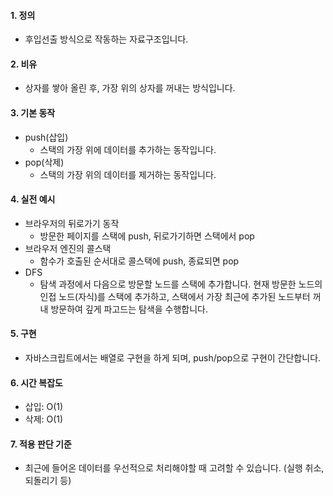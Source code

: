 #### 1. 정의
- 후입선출 방식으로 작동하는 자료구조입니다.

#### 2. 비유
- 상자를 쌓아 올린 후, 가장 위의 상자를 꺼내는 방식입니다.

#### 3. 기본 동작
- push(삽입)
  - 스택의 가장 위에 데이터를 추가하는 동작입니다.
- pop(삭제)
  - 스택의 가장 위의 데이터를 제거하는 동작입니다.

#### 4. 실전 예시
- 브라우저의 뒤로가기 동작
  - 방문한 페이지를 스택에 push, 뒤로가기하면 스택에서 pop
- 브라우저 엔진의 콜스택
  - 함수가 호출된 순서대로 콜스택에 push, 종료되면 pop
- DFS
  - 탐색 과정에서 다음으로 방문할 노드를 스택에 추가합니다. 현재 방문한 노드의 인접 노드(자식)를 스택에 추가하고, 스택에서 가장 최근에 추가된 노드부터 꺼내 방문하여 깊게 파고드는 탐색을 수행합니다.

#### 5. 구현
- 자바스크립트에서는 배열로 구현을 하게 되며, push/pop으로 구현이 간단합니다.

#### 6. 시간 복잡도
- 삽입: O(1)
- 삭제: O(1)

#### 7. 적용 판단 기준
- 최근에 들어온 데이터를 우선적으로 처리해야할 때 고려할 수 있습니다. (실행 취소, 되돌리기 등)
